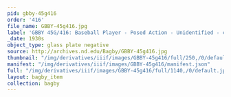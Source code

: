 ```yaml
---
pid: gbby-45g416
order: '416'
file_name: GBBY-45g416.jpg
label: 'GBBY 45G/416: Baseball Player - Posed Action - Unidentified - c1930s'
_date: 1930s
object_type: glass plate negative
source: http://archives.nd.edu/Bagby/GBBY-45g416.jpg
thumbnail: "/img/derivatives/iiif/images/GBBY-45g416/full/250,/0/default.jpg"
manifest: "/img/derivatives/iiif/images/GBBY-45g416/manifest.json"
full: "/img/derivatives/iiif/images/GBBY-45g416/full/1140,/0/default.jpg"
layout: bagby_item
collection: bagby
---
```


